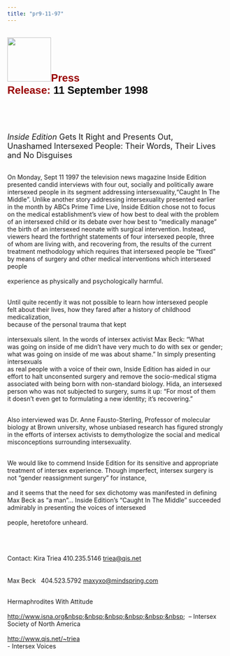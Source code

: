 ```yaml
---
title: "pr9-11-97"
---
```


<br><IMG SRC="/img/logo100.gif" HEIGHT="101" WIDTH="100" />**<FONT FACE="Arial,Helvetica"><FONT SIZE="+2"><FONT COLOR="#990000">Press<br>Release: </FONT><FONT COLOR="#000000">11 September 1998</FONT></FONT></FONT>**<br>  
<br>&nbsp;<br><br>

<FONT SIZE="+1"><I>Inside Edition</I> Gets It Right and Presents Out,<br>Unashamed Intersexed People: Their Words, Their Lives and No Disguises</FONT><br><br>

On Monday, Sept 11 1997 the television news magazine Inside Edition<br>presented candid interviews with four out, socially and politically aware<br>intersexed people in its segment addressing intersexuality,&#8220;Caught In The<br>Middle&#8221;. Unlike another story addressing intersexuality presented earlier<br>in the month by <span class="caps">ABC</span>s Prime Time Live, Inside Edition chose not to focus<br>on the medical establishment&#8217;s view of how best to deal with the problem<br>of an intersexed child or its debate over how best to &#8220;medically manage&#8221;<br>the birth of an intersexed neonate with surgical intervention. Instead,<br>viewers heard the forthright statements of four intersexed people, three<br>of whom are living with, and recovering from, the results of the current<br>treatment methodology which requires that intersexed people be &#8220;fixed&#8221;<br>by means of surgery and other medical interventions which intersexed people<br>  
experience as physically and psychologically harmful.<br><br>

Until quite recently it was not possible to learn how intersexed people<br>felt about their lives, how they fared after a history of childhood medicalization,<br>because of the personal trauma that kept<br>  
intersexuals silent. In the words of intersex activist Max Beck: &#8220;What<br>was going on inside of me didn&#8217;t have very much to do with sex or gender;<br>what was going on inside of me was about shame.&#8221; In simply presenting intersexuals<br>as real people with a voice of their own, Inside Edition has aided in our<br>effort to halt unconsented surgery and remove the socio-medical stigma<br>associated with being born with non-standard biology. Hida, an intersexed<br>person who was not subjected to surgery, sums it up: &#8220;For most of them<br>it doesn&#8217;t even get to formulating a new identity; it&#8217;s recovering.&#8221;<br><br>

Also interviewed was Dr. Anne Fausto-Sterling, Professor of molecular<br>biology at Brown university, whose unbiased research has figured strongly<br>in the efforts of intersex activists to demythologize the social and medical<br>misconceptions surrounding intersexuality.<br><br>

We would like to commend Inside Edition for its sensitive and appropriate<br>treatment of intersex experience. Though imperfect, intersex surgery is<br>not &#8220;gender reassignment surgery&#8221; for instance,<br>  
and it seems that the need for sex dichotomy was manifested in defining<br>Max Beck as &#8220;a man&#8221;&#8230; Inside Edition&#8217;s &#8220;Caught In The Middle&#8221; succeeded<br>admirably in presenting the voices of intersexed<br>  
people, heretofore unheard.<br>  
&nbsp;<br><br>

Contact: Kira Triea 410.235.5146 triea@qis.net<br>  
&nbsp;&nbsp;&nbsp;&nbsp;&nbsp;&nbsp;&nbsp;&nbsp;&nbsp;&nbsp;&nbsp;&nbsp;<br>Max Beck&nbsp;&nbsp; 404.523.5792 maxyxo@mindspring.com<br><br>

Hermaphrodites With Attitude<br>  
http://www.isna.org&nbsp;&nbsp;&nbsp;&nbsp;&nbsp;&nbsp;&nbsp; &#8211; Intersex<br>Society of North America<br>  
<A HREF="http://www.qis.net/~triea/">http://www.qis.net/~triea</A>&nbsp;<br>- Intersex Voices<br>  
&nbsp;<br>  
&nbsp;<br>  
&nbsp;<br>  
&nbsp;<br>